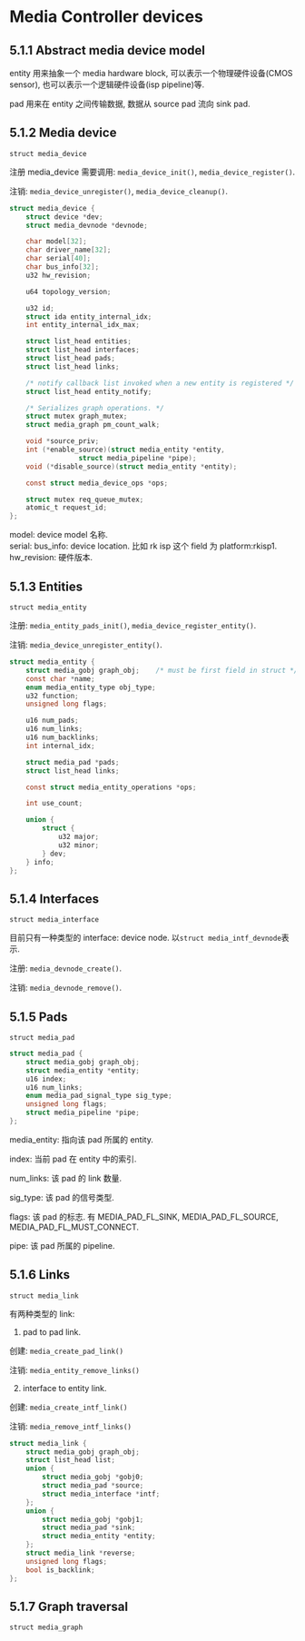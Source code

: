 # Media Controller devices

## 5.1.1 Abstract media device model

entity 用来抽象一个 media hardware block, 可以表示一个物理硬件设备(CMOS sensor), 也可以表示一个逻辑硬件设备(isp pipeline)等.

pad 用来在 entity 之间传输数据, 数据从 source pad 流向 sink pad.

## 5.1.2 Media device

`struct media_device`

注册 media_device 需要调用: `media_device_init()`, `media_device_register()`.

注销: `media_device_unregister()`, `media_device_cleanup()`.

```c
struct media_device {
	struct device *dev;
	struct media_devnode *devnode;

	char model[32];
	char driver_name[32];
	char serial[40];
	char bus_info[32];
	u32 hw_revision;

	u64 topology_version;

	u32 id;
	struct ida entity_internal_idx;
	int entity_internal_idx_max;

	struct list_head entities;
	struct list_head interfaces;
	struct list_head pads;
	struct list_head links;

	/* notify callback list invoked when a new entity is registered */
	struct list_head entity_notify;

	/* Serializes graph operations. */
	struct mutex graph_mutex;
	struct media_graph pm_count_walk;

	void *source_priv;
	int (*enable_source)(struct media_entity *entity,
			     struct media_pipeline *pipe);
	void (*disable_source)(struct media_entity *entity);

	const struct media_device_ops *ops;

	struct mutex req_queue_mutex;
	atomic_t request_id;
};
```

model: device model 名称.  
serial:
bus_info: device location. 比如 rk isp 这个 field 为 platform:rkisp1.  
hw_revision: 硬件版本.

## 5.1.3 Entities

`struct media_entity`

注册: `media_entity_pads_init()`, `media_device_register_entity()`.

注销: `media_device_unregister_entity()`.

```c
struct media_entity {
	struct media_gobj graph_obj;	/* must be first field in struct */
	const char *name;
	enum media_entity_type obj_type;
	u32 function;
	unsigned long flags;

	u16 num_pads;
	u16 num_links;
	u16 num_backlinks;
	int internal_idx;

	struct media_pad *pads;
	struct list_head links;

	const struct media_entity_operations *ops;

	int use_count;

	union {
		struct {
			u32 major;
			u32 minor;
		} dev;
	} info;
};
```

## 5.1.4 Interfaces

`struct media_interface`

目前只有一种类型的 interface: device node. 以`struct media_intf_devnode`表示.

注册: `media_devnode_create()`.

注销: `media_devnode_remove()`.

## 5.1.5 Pads

`struct media_pad`

```c
struct media_pad {
	struct media_gobj graph_obj;
	struct media_entity *entity;
	u16 index;
	u16 num_links;
	enum media_pad_signal_type sig_type;
	unsigned long flags;
	struct media_pipeline *pipe;
};
```

media_entity: 指向该 pad 所属的 entity.

index: 当前 pad 在 entity 中的索引.

num_links: 该 pad 的 link 数量.

sig_type: 该 pad 的信号类型.

flags: 该 pad 的标志. 有 MEDIA_PAD_FL_SINK, MEDIA_PAD_FL_SOURCE, MEDIA_PAD_FL_MUST_CONNECT.

pipe: 该 pad 所属的 pipeline.

## 5.1.6 Links

`struct media_link`

有两种类型的 link:

1. pad to pad link.

创建: `media_create_pad_link()`

注销: `media_entity_remove_links()`

2. interface to entity link.

创建: `media_create_intf_link()`

注销: `media_remove_intf_links()`

```c
struct media_link {
	struct media_gobj graph_obj;
	struct list_head list;
	union {
		struct media_gobj *gobj0;
		struct media_pad *source;
		struct media_interface *intf;
	};
	union {
		struct media_gobj *gobj1;
		struct media_pad *sink;
		struct media_entity *entity;
	};
	struct media_link *reverse;
	unsigned long flags;
	bool is_backlink;
};
```

## 5.1.7 Graph traversal

`struct media_graph`
